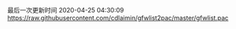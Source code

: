 最后一次更新时间 2020-04-25 04:30:09
https://raw.githubusercontent.com/cdlaimin/gfwlist2pac/master/gfwlist.pac

